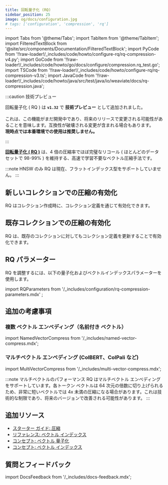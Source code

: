 ```yaml
---
title: 回転量子化 (RQ)
sidebar_position: 25
image: og/docs/configuration.jpg
# tags: ['configuration', 'compression', 'rq']
---
```


import Tabs from '@theme/Tabs';
import TabItem from '@theme/TabItem';
import FilteredTextBlock from '@site/src/components/Documentation/FilteredTextBlock';
import PyCode from '!!raw-loader!/\_includes/code/howto/configure-rq/rq-compression-v4.py';
import GoCode from '!!raw-loader!/\_includes/code/howto/go/docs/configure/compression.rq_test.go';
import TSCode from '!!raw-loader!/\_includes/code/howto/configure-rq/rq-compression-v3.ts';
import JavaCode from '!!raw-loader!/\_includes/code/howto/java/src/test/java/io/weaviate/docs/rq-compression.java';

:::caution 技術プレビュー

回転量子化 ( RQ ) は **`v1.32`** で **技術プレビュー** として追加されました。<br/><br/>
これは、この機能がまだ開発中であり、将来のリリースで変更される可能性があることを意味します。互換性が破壊される変更が含まれる場合もあります。  
**現時点では本番環境での使用は推奨しません。**

:::

[**回転量子化 ( RQ )**](../../concepts/vector-quantization.md#rotational-quantization) は、4 倍の圧縮率でほぼ完璧なリコール ( ほとんどのデータセットで 98-99% ) を維持する、高速で学習不要なベクトル圧縮手法です。

:::note HNSW のみ
RQ は現在、フラットインデックス型をサポートしていません。
:::

## 新しいコレクションでの圧縮の有効化

RQ はコレクション作成時に、コレクション定義を通じて有効化できます。

<Tabs groupId="languages">
  <TabItem value="py" label="Python Client v4">
      <FilteredTextBlock
        text={PyCode}
        startMarker="# START EnableRQ"
        endMarker="# END EnableRQ"
        language="py"
      />
  </TabItem>
  <TabItem value="ts" label="JS/TS Client v3">
      <FilteredTextBlock
        text={TSCode}
        startMarker="// START EnableRQ"
        endMarker="// END EnableRQ"
        language="ts"
      />
  </TabItem>
  <TabItem value="go" label="Go">
      <FilteredTextBlock
        text={GoCode}
        startMarker="// START EnableRQ"
        endMarker="// END EnableRQ"
        language="go"
      />
  </TabItem>
  <TabItem value="java" label="Java">
    <FilteredTextBlock
      text={JavaCode}
      startMarker="// START EnableRQ"
      endMarker="// END EnableRQ"
      language="java"
    />
  </TabItem>
</Tabs>

## 既存コレクションでの圧縮の有効化

RQ は、既存のコレクションに対してもコレクション定義を更新することで有効化できます。

<Tabs groupId="languages">
  <TabItem value="py" label="Python Client v4">
      <FilteredTextBlock
        text={PyCode}
        startMarker="# START UpdateSchema"
        endMarker="# END UpdateSchema"
        language="py"
      />
  </TabItem>
  <TabItem value="java" label="Java">
    <FilteredTextBlock
      text={JavaCode}
      startMarker="// START UpdateSchema"
      endMarker="// END UpdateSchema"
      language="java"
    />
  </TabItem>
    <TabItem value="go" label="Go">
      <FilteredTextBlock
        text={GoCode}
        startMarker="// START UpdateSchema"
        endMarker="// END UpdateSchema"
        language="go"
      />
  </TabItem>
</Tabs>

## RQ パラメーター

RQ を調整するには、以下の量子化およびベクトルインデックスパラメーターを使用します。

import RQParameters from '/\_includes/configuration/rq-compression-parameters.mdx' ;

<RQParameters />

<Tabs groupId="languages">
  <TabItem value="py" label="Python Client v4">
      <FilteredTextBlock
        text={PyCode}
        startMarker="# START RQWithOptions"
        endMarker="# END RQWithOptions"
        language="py"
      />
  </TabItem>
  <TabItem value="ts" label="JS/TS Client v3">
      <FilteredTextBlock
        text={TSCode}
        startMarker="// START RQWithOptions"
        endMarker="// END RQWithOptions"
        language="ts"
      />
  </TabItem>
  <TabItem value="go" label="Go">
      <FilteredTextBlock
        text={GoCode}
        startMarker="// START RQWithOptions"
        endMarker="// END RQWithOptions"
        language="go"
      />
  </TabItem>
  <TabItem value="java" label="Java">
    <FilteredTextBlock
      text={JavaCode}
      startMarker="// START RQWithOptions"
      endMarker="// END RQWithOptions"
      language="java"
    />
  </TabItem>
</Tabs>

<!--
:::note Maximum query performance

For maximum query performance with minimal recall impact, consider setting `rescoreLimit` to 0. This disables rescoring and can significantly boost QPS (queries per second) while only causing a very minor drop in recall.

:::
-->



## 追加の考慮事項

### 複数 ベクトル エンベディング（名前付き ベクトル）

import NamedVectorCompress from '/\_includes/named-vector-compress.mdx';

<NamedVectorCompress />

### マルチベクトル エンベディング (ColBERT、ColPali など)

import MultiVectorCompress from '/\_includes/multi-vector-compress.mdx';

<MultiVectorCompress />

:::note マルチベクトルのパフォーマンス
RQ はマルチベクトル エンベディングをサポートしています。各トークン ベクトルは 64 次元の倍数に切り上げられるため、非常に短いベクトルでは 4x 未満の圧縮になる場合があります。これは技術的な制限であり、将来のバージョンで改善される可能性があります。
:::

## 追加リソース

- [スターター ガイド: 圧縮](/docs/weaviate/starter-guides/managing-resources/compression.mdx)
- [リファレンス: ベクトル インデックス](/weaviate/config-refs/indexing/vector-index.mdx)
- [コンセプト: ベクトル 量子化](/docs/weaviate/concepts/vector-quantization.md)
- [コンセプト: ベクトル インデックス](/weaviate/concepts/indexing/vector-index.md)

## 質問とフィードバック

import DocsFeedback from '/\_includes/docs-feedback.mdx';

<DocsFeedback/>

